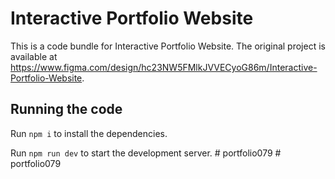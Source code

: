 
  # Interactive Portfolio Website

  This is a code bundle for Interactive Portfolio Website. The original project is available at https://www.figma.com/design/hc23NW5FMlkJVVECyoG86m/Interactive-Portfolio-Website.

  ## Running the code

  Run `npm i` to install the dependencies.

  Run `npm run dev` to start the development server.
  #   p o r t f o l i o 0 7 9  
 #   p o r t f o l i o 0 7 9  
 